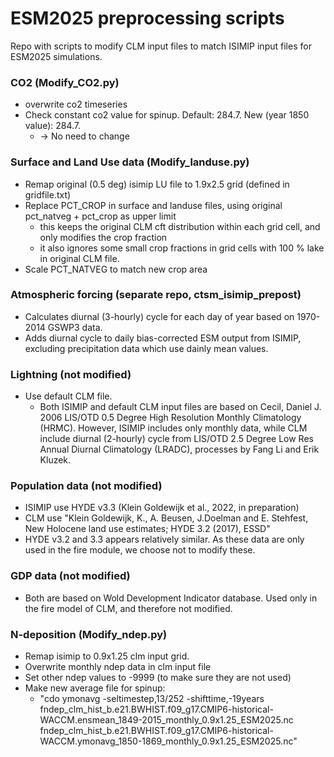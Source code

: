 # ESM2025 preprocessing scripts
Repo with scripts to modify CLM input files to match ISIMIP input files for ESM2025 simulations. 

### CO2 (Modify_CO2.py)
- overwrite co2 timeseries
- Check constant co2 value for spinup. Default: 284.7. New (year 1850 value): 284.7. 
    - -> No need to change

### Surface and Land Use data (Modify_landuse.py)
- Remap original (0.5 deg) isimip LU file to 1.9x2.5 grid (defined in gridfile.txt)
- Replace PCT_CROP in surface and landuse files, using original pct_natveg + pct_crop as upper limit
    - this keeps the original CLM cft distribution within each grid cell, and only modifies the crop fraction
    - it also ignores some small crop fractions in grid cells with 100 % lake in original CLM file.
- Scale PCT_NATVEG to match new crop area

### Atmospheric forcing (separate repo, ctsm_isimip_prepost)
- Calculates diurnal (3-hourly) cycle for each day of year based on 1970-2014 GSWP3 data. 
- Adds diurnal cycle to daily bias-corrected ESM output from ISIMIP, excluding precipitation data which use dainly mean values. 

### Lightning (not modified)
- Use default CLM file. 
    - Both ISIMIP and default CLM input files are based on Cecil, Daniel J. 2006 LIS/OTD 0.5 Degree High Resolution Monthly Climatology (HRMC). However, ISIMIP includes only monthly data, while CLM include diurnal (2-hourly) cycle from LIS/OTD 2.5 Degree Low Res Annual Diurnal Climatology (LRADC), processes by Fang Li and Erik Kluzek. 

### Population data (not modified)
- ISIMIP use HYDE v3.3 (Klein Goldewijk et al., 2022, in preparation)
- CLM use "Klein Goldewijk, K., A. Beusen, J.Doelman and E. Stehfest, New Holocene land use estimates; HYDE 3.2 (2017), ESSD"
- HYDE v3.2 and 3.3 appears relatively similar. As these data are only used in the fire module, we choose not to modify these.

### GDP data (not modified)
- Both are based on Wold Development Indicator database. Used only in the fire model of CLM, and therefore not modified. 

### N-deposition (Modify_ndep.py)
- Remap isimip to 0.9x1.25 clm input grid.
- Overwrite monthly ndep data in clm input file
- Set other ndep values to -9999 (to make sure they are not used)
- Make new average file for spinup:
    -  "cdo ymonavg -seltimestep,13/252 -shifttime,-19years fndep_clm_hist_b.e21.BWHIST.f09_g17.CMIP6-historical-WACCM.ensmean_1849-2015_monthly_0.9x1.25_ESM2025.nc fndep_clm_hist_b.e21.BWHIST.f09_g17.CMIP6-historical-WACCM.ymonavg_1850-1869_monthly_0.9x1.25_ESM2025.nc"